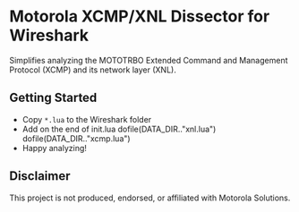 # Motorola XCMP/XNL Dissector for Wireshark

Simplifies analyzing the MOTOTRBO Extended Command and Management Protocol (XCMP) and its network layer (XNL).


## Getting Started

 * Copy `*.lua` to the Wireshark folder
 * Add on the end of init.lua 
   dofile(DATA_DIR.."xnl.lua")
   dofile(DATA_DIR.."xcmp.lua")
 * Happy analyzing!


## Disclaimer

This project is not produced, endorsed, or affiliated with Motorola Solutions.
